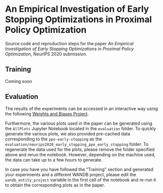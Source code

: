 # An Empirical Investigation of Early Stopping Optimizations in Proximal Policy Optimization

Source code and reproduction steps for the paper _An Empirical Investigation of Early Stopping Optimizations in Proximal Policy Optimization_, NeurIPS 2020 submission.

## Training

Coming soon

## Evaluation

The results of the experiments can be accessed in an interactive way using the following [Weights and Biases Project](https://app.wandb.ai/neurips2020-early-stopping/ppo-early-stopping/reports/Final-Report--VmlldzoxMjYxNjc).

Furthermore, the various plots used in the paper can be generated using the `AllPlots` Jupyter Notebook located in the `evaluation` folder.
To quickly generate the various plots, we also provided pre-cached data corresponding to the `ppo-early-stopping` as the `evaluation/neurips2020_early_stopping_ppo_early_stopping` folder.
To regenerate the data used for the plots, please remove the folder specified above and rerun the notebook. However, depending on the machine used, the data can take up to a few hours to generate.

In case you have you have followed the "Training" section and generated your experiments and a different WANDB project, please edit the `wandb_entity_project` variable in the first cell of the notebook and re-run it to obtain the corresponding plots as in the paper.

